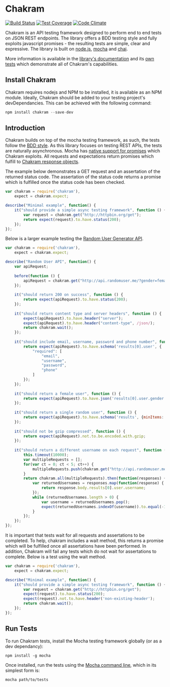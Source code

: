 # Chakram

[![Build Status](https://travis-ci.org/dareid/chakram.svg?branch=master)](https://travis-ci.org/dareid/chakram) [![Test Coverage](https://codeclimate.com/github/dareid/chakram/badges/coverage.svg)](https://codeclimate.com/github/dareid/chakram) [![Code Climate](https://codeclimate.com/github/dareid/chakram/badges/gpa.svg)](https://codeclimate.com/github/dareid/chakram)

Chakram is an API testing framework designed to perform end to end tests on JSON REST endpoints. The library offers a BDD testing style and fully exploits javascript promises - the resulting tests are simple, clear and expressive. The library is built on [node.js](https://nodejs.org/), [mocha](http://mochajs.org/) and [chai](http://chaijs.com/). 

More information is available in the [library's documentation](http://dareid.github.io/chakram/) and its [own tests](https://github.com/dareid/chakram/tree/master/test) which demonstrate all of Chakram's capabilities. 

## Install Chakram
Chakram requires nodejs and NPM to be installed, it is available as an NPM module. Ideally, Chakram should be added to your testing project's devDependancies. This can be achieved with the following command:
```js
npm install chakram --save-dev
```

## Introduction
Chakram builds on top of the mocha testing framework, as such, the tests follow the [BDD style](http://mochajs.org/#getting-started). As this library focuses on testing REST APIs, the tests are naturally asynchronous. Mocha has [native support for promises](http://mochajs.org/#asynchronous-code) which Chakram exploits. All requests and expectations return promises which fulfill to [Chakram response objects](http://dareid.github.io/chakram/global.html#ChakramResponse).

The example below demonstrates a GET request and an assertation of the returned status code. The assertation of the status code returns a promise which is fulfilled once the status code has been checked. 

```js
var chakram = require('chakram'),
    expect = chakram.expect;

describe("Minimal example", function() {    
    it("should provide a simple async testing framework", function () {
        var request = chakram.get("http://httpbin.org/get");
        return expect(request).to.have.status(200);
    });
});
```
Below is a larger example testing the [Random User Generator API](https://randomuser.me/).

```js
var chakram = require('chakram'),
    expect = chakram.expect;

describe("Random User API", function() {
    var apiRequest;
    
    before(function () {
        apiRequest = chakram.get("http://api.randomuser.me/?gender=female");
    });
    
    it("should return 200 on success", function () {
        return expect(apiRequest).to.have.status(200);
    });
    
    it("should return content type and server headers", function () {
        expect(apiRequest).to.have.header("server");
        expect(apiRequest).to.have.header("content-type", /json/);
        return chakram.wait();
    });
    
    it("should include email, username, password and phone number", function () {
        return expect(apiRequest).to.have.schema('results[0].user', {
            "required": [
                "email", 
                "username", 
                "password", 
                "phone"
            ]
        });
    });
    
    it("should return a female user", function () {
        return expect(apiRequest).to.have.json('results[0].user.gender', 'female');
    });
    
    it("should return a single random user", function () {
        return expect(apiRequest).to.have.schema('results', {minItems: 1, maxItems: 1});
    }); 
    
    it("should not be gzip compressed", function () {
        return expect(apiRequest).not.to.be.encoded.with.gzip;
    });
    
    it("should return a different username on each request", function () {
        this.timeout(10000);
        var multipleRequests = [];
        for(var ct = 0; ct < 5; ct++) {
            multipleRequests.push(chakram.get("http://api.randomuser.me/?gender=female"));
        }
        return chakram.all(multipleRequests).then(function(responses) {
            var returnedUsernames = responses.map(function(response) {
                return response.body.results[0].user.username;
            });
            while (returnedUsernames.length > 0) {
                var username = returnedUsernames.pop();
                expect(returnedUsernames.indexOf(username)).to.equal(-1);
            }
        });
    });
});

```
It is important that tests wait for all requests and assertations to be completed. To help, chakram includes a wait method, this returns a promise which will be fulfilled once all assertations have been performed. In addition, Chakram will fail any tests which do not wait for assertations to complete. Below is a test using the wait method. 

```js
var chakram = require('chakram'),
    expect = chakram.expect;

describe("Minimal example", function() {    
    it("should provide a simple async testing framework", function () {
        var request = chakram.get("http://httpbin.org/get");
        expect(request).to.have.status(200);
        expect(request).not.to.have.header('non-existing-header');
        return chakram.wait();
    });
});
```


## Run Tests
To run Chakram tests, install the Mocha testing framework globally (or as a dev dependancy):
```
npm install -g mocha
```
Once installed, run the tests using the [Mocha command line](http://mochajs.org/#usage), which in its simplest form is:
```
mocha path/to/tests
```